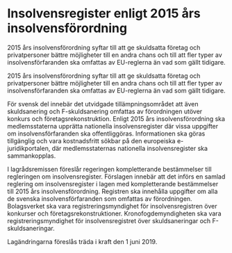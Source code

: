 # Insolvensregister enligt 2015 års insolvensförordning

2015 års insolvensförordning syftar till att ge skuldsatta företag och privatpersoner bättre möjligheter till en andra chans och till att fler typer av insolvensförfaranden ska omfattas av EU-reglerna än vad som gällt tidigare.

2015 års insolvensförordning syftar till att ge skuldsatta företag och privatpersoner bättre möjligheter till en andra chans och till att fler typer av insolvensförfaranden ska omfattas av EU-reglerna än vad som gällt tidigare.

För svensk del innebär det utvidgade tillämpningsområdet att även skuldsanering och F-skuldsanering omfattas av förordningen utöver konkurs och företagsrekonstruktion. Enligt 2015 års insolvensförordning ska medlemsstaterna upprätta nationella insolvensregister där vissa uppgifter om insolvensförfaranden ska offentliggöras. Informationen ska göras tillgänglig och vara kostnadsfritt sökbar på den europeiska e-juridikportalen, där medlemsstaternas nationella insolvensregister ska sammankopplas.

I lagrådsremissen föreslår regeringen kompletterande bestämmelser till regleringen om insolvensregister. Förslagen innebär att det införs en samlad reglering om insolvensregister i lagen med kompletterande bestämmelser till 2015 års insolvensförordning. Registren ska innehålla uppgifter om alla de svenska insolvensförfaranden som omfattas av förordningen. Bolagsverket ska vara registreringsmyndighet för insolvensregistren över konkurser och företagsrekonstruktioner. Kronofogdemyndigheten ska vara registreringsmyndighet för insolvensregistret över skuldsaneringar och F-skuldsaneringar.

Lagändringarna föreslås träda i kraft den 1 juni 2019.

